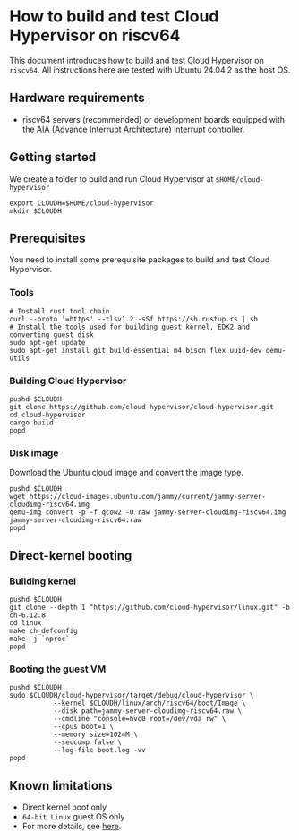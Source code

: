 # How to build and test Cloud Hypervisor on riscv64

This document introduces how to build and test Cloud Hypervisor on `riscv64`.
All instructions here are tested with Ubuntu 24.04.2 as the host OS.

## Hardware requirements

- riscv64 servers (recommended) or development boards equipped with the AIA
(Advance Interrupt Architecture) interrupt controller.

## Getting started

We create a folder to build and run Cloud Hypervisor at `$HOME/cloud-hypervisor`

```console
export CLOUDH=$HOME/cloud-hypervisor
mkdir $CLOUDH
```

## Prerequisites

You need to install some prerequisite packages to build and test Cloud Hypervisor.

### Tools

```console
# Install rust tool chain
curl --proto '=https' --tlsv1.2 -sSf https://sh.rustup.rs | sh
# Install the tools used for building guest kernel, EDK2 and converting guest disk
sudo apt-get update
sudo apt-get install git build-essential m4 bison flex uuid-dev qemu-utils
```

### Building Cloud Hypervisor

```console
pushd $CLOUDH
git clone https://github.com/cloud-hypervisor/cloud-hypervisor.git
cd cloud-hypervisor
cargo build
popd
```

### Disk image

Download the Ubuntu cloud image and convert the image type.

```console
pushd $CLOUDH
wget https://cloud-images.ubuntu.com/jammy/current/jammy-server-cloudimg-riscv64.img
qemu-img convert -p -f qcow2 -O raw jammy-server-cloudimg-riscv64.img jammy-server-cloudimg-riscv64.raw
popd
```

## Direct-kernel booting

### Building kernel

```console
pushd $CLOUDH
git clone --depth 1 "https://github.com/cloud-hypervisor/linux.git" -b ch-6.12.8
cd linux
make ch_defconfig
make -j `nproc`
popd
```

### Booting the guest VM

```console
pushd $CLOUDH
sudo $CLOUDH/cloud-hypervisor/target/debug/cloud-hypervisor \
           --kernel $CLOUDH/linux/arch/riscv64/boot/Image \
           --disk path=jammy-server-cloudimg-riscv64.raw \
           --cmdline "console=hvc0 root=/dev/vda rw" \
           --cpus boot=1 \
           --memory size=1024M \
           --seccomp false \
           --log-file boot.log -vv
popd
```

## Known limitations

- Direct kernel boot only
- `64-bit Linux` guest OS only
- For more details, see
  [here](https://github.com/cloud-hypervisor/cloud-hypervisor/issues/6978).
